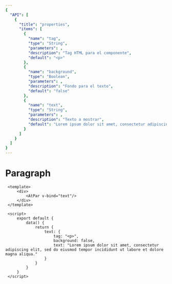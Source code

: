 ```yaml
---
{
  "API": [
    {
      "title": "properties",
      "items": [
        {
          "name": "tag",
          "type": "String",
          "parameters": ,
          "description": "Tag HTML para el componente",
          "default": "<p>"
        },
        {
          "name": "background",
          "type": "Boolean",
          "parameters": ,
          "description": "Fondo para el texto",
          "default": "false"
        },
        {
          "name": "text",
          "type": "String",
          "parameters": ,
          "description": "Texto a mostrar",
          "default": "Lorem ipsum dolor sit amet, consectetur adipiscing elit, sed do eiusmod tempor incididunt ut labore et dolore magna aliqua."
        }                
      ] 
    }
  ]
}
---
```


# Paragraph

<Preview>
  <template slot="demo">
        <AtParagraph/> 
  </template>
  
   ```vue
    <template>
        <div>
            <AtPar v-bind="text"/>
        </div>
    </template>
    
    <script>
        export default {
            data() {
                return {
                    text: {
                        tag: "<p>",
                        background: false,
                        text: "Lorem ipsum dolor sit amet, consectetur adipiscing elit, sed do eiusmod tempor incididunt ut labore et dolore magna aliqua."
                    }
                }
            }
        }
    </script>
   ```
</Preview>
  
  
